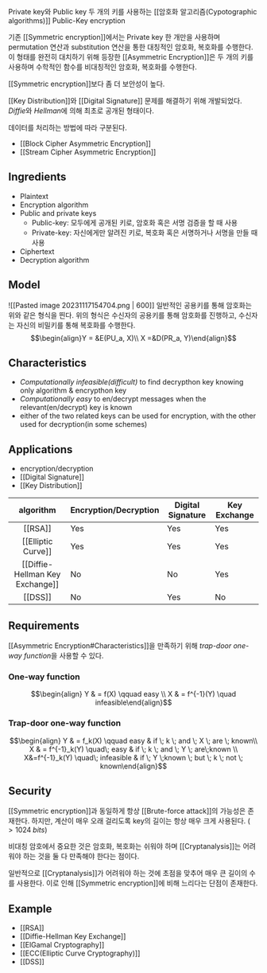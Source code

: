 Private key와 Public key 두 개의 키를 사용하는 [[암호화 알고리즘(Cypotographic algorithms)]]
Public-Key encryption

기존 [[Symmetric encryption]]에서는 Private key 한 개만을 사용하며 permutation 연산과 substitution 연산을 통한 대칭적인 암호화, 복호화를 수행한다. 이 형태를 완전히 대치하기 위해 등장한  [[Asymmetric Encryption]]은 두 개의 키를 사용하며 수학적인 함수를 비대칭적인 암호화, 복호화를 수행한다. 

[[Symmetric encryption]]보다 좀 더 보안성이 높다.

[[Key Distribution]]와 [[Digital Signature]] 문제를 해결하기 위해 개발되었다. *Diffie*와 *Hellman*에 의해 최초로 공개된 형태이다. 

데이터를 처리하는 방법에 따라 구분된다.
+ [[Block Cipher Asymmetric Encryption]]
+ [[Stream Cipher Asymmetric Encryption]]
## Ingredients
+ Plaintext
+ Encryption algorithm
+ Public and private keys
	+ Public-key: 모두에게 공개된 키로, 암호화 혹은 서명 검증을 할 때 사용
	+ Private-key: 자신에게만 알려진 키로, 복호화 혹은 서명하거나 서명을 만들 때 사용
+ Ciphertext
+ Decryption algorithm
## Model
![[Pasted image 20231117154704.png | 600]]
일반적인 공용키를 통해 암호화는 위와 같은 형식을 띈다. 위의 형식은 수신자의 공용키를 통해 암호화를 진행하고, 수신자는 자신의 비밀키를 통해 복호화를 수행한다. $$\begin{align}Y = &E(PU_a, X)\\ X =&D(PR_a, Y)\end{align}$$
## Characteristics
+ *Computationally infeasible(difficult)* to find decrypthon key knowing only algorithm & encrypthon key
+ *Computationally easy* to en/decrypt messages when the relevant(en/decrypt) key is known
+ either of the two related keys can be used for encryption, with the other used for decryption(in some schemes)
## Applications
+ encryption/decryption
+ [[Digital Signature]]
+ [[Key Distribution]]

|     algorithm      | Encryption/Decryption | Digital Signature | Key Exchange |
|:------------------:| --------------------- | ----------------- | ------------ |
|      [[RSA]]       | Yes                   | Yes               | Yes          |
| [[Elliptic Curve]] | Yes                   | Yes               | Yes          |
| [[Diffie-Hellman Key Exchange]] | No                    | No                | Yes          |
|      [[DSS]]       | No                    | Yes               | No           |
## Requirements
[[Asymmetric Encryption#Characteristics]]을 만족하기 위해 *trap-door one-way function*을 사용할 수 있다.
### One-way function
$$\begin{align} Y & = f(X) \qquad easy \\ X & = f^{-1}(Y) \quad infeasible\end{align}$$
### Trap-door one-way function
$$\begin{align} Y & = f_k(X) \qquad easy & if \; k \; and \; X \; are \; known\\ X & = f^{-1}_k(Y) \quad\; easy & if \; k \; and \; Y \; are\;known \\ X&=f^{-1}_k(Y) \quad\; infeasible & if \; Y \;known \; but \; k \; not \; known\end{align}$$
## Security
[[Symmetric encryption]]과 동일하게 항상 [[Brute-force attack]]의 가능성은 존재한다. 하지만, 계산이 매우 오래 걸리도록 key의 길이는 항상 매우 크게 사용된다. ($>1024\;bits$)

비대칭 암호에서 중요한 것은 암호화, 복호화는 쉬워야 하며 [[Cryptanalysis]]는 어려워야 하는 것을 둘 다 만족해야 한다는 점이다. 

일반적으로 [[Cryptanalysis]]가 어려워야 하는 것에 초점을 맞추어 매우 큰 길이의 수를 사용한다. 이로 인해 [[Symmetric encryption]]에 비해 느리다는 단점이 존재한다.

## Example
+ [[RSA]]
+ [[Diffie-Hellman Key Exchange]]
+ [[ElGamal Cryptography]]
+ [[ECC(Elliptic Curve Cryptography)]]
+ [[DSS]]
